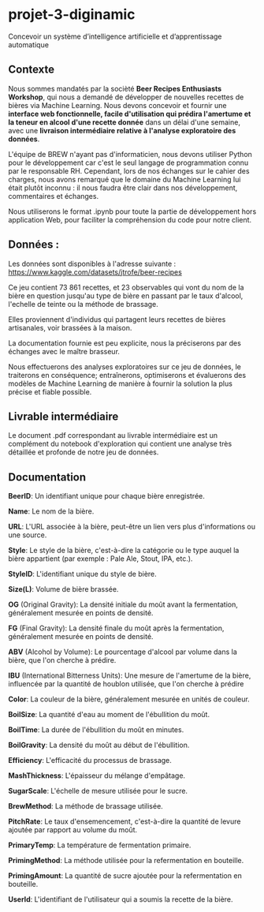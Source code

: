 # projet-3-diginamic

Concevoir un système d’intelligence artificielle et d’apprentissage automatique

## Contexte

Nous sommes mandatés par la socièté **Beer Recipes Enthusiasts Workshop**, qui nous a demandé de développer de nouvelles recettes de bières via Machine Learning. Nous devons concevoir et fournir une **interface web fonctionnelle, facile d'utilisation qui prédira l'amertume et la teneur en alcool d'une recette donnée** dans un délai d'une semaine, avec une **livraison intermédiaire relative à l'analyse exploratoire des données**.

L'équipe de BREW n'ayant pas d'informaticien, nous devons utiliser Python pour le développement car c'est le seul langage de programmation connu par le responsable RH. Cependant, lors de nos échanges sur le cahier des charges, nous avons remarqué que le domaine du Machine Learning lui était plutôt inconnu : il nous faudra être clair dans nos développement, commentaires et échanges.

Nous utiliserons le format .ipynb pour toute la partie de développement hors application Web, pour faciliter la compréhension du code pour notre client.

## Données :

Les données sont disponibles à l'adresse suivante : https://www.kaggle.com/datasets/jtrofe/beer-recipes

Ce jeu contient 73 861 recettes, et 23 observables qui vont du nom de la bière en question jusqu'au type de bière en passant par le taux d'alcool, l'echelle de teinte ou la méthode de brassage.

Elles proviennent d'individus qui partagent leurs recettes de bières artisanales, voir brassées à la maison.

La documentation fournie est peu explicite, nous la préciserons par des échanges avec le maître brasseur.

Nous effectuerons des analyses exploratoires sur ce jeu de données, le traiterons en conséquence; entraînerons, optimiserons et évaluerons des modèles de Machine Learning de manière à fournir la solution la plus précise et fiable possible.

## Livrable intermédiaire

Le document .pdf correspondant au livrable intermédiaire est un complément du notebook d'exploration qui contient une analyse très détaillée et profonde de notre jeu de données.


## Documentation

**BeerID**: Un identifiant unique pour chaque bière enregistrée.

**Name**: Le nom de la bière.

**URL**: L'URL associée à la bière, peut-être un lien vers plus d'informations ou une source.

**Style**: Le style de la bière, c'est-à-dire la catégorie ou le type auquel la bière appartient (par exemple : Pale Ale, Stout, IPA, etc.).

**StyleID**: L'identifiant unique du style de bière.

**Size(L)**: Volume de bière brassée.

**OG** (Original Gravity): La densité initiale du moût avant la fermentation, généralement mesurée en points de densité.

**FG** (Final Gravity): La densité finale du moût après la fermentation, généralement mesurée en points de densité.

**ABV** (Alcohol by Volume): Le pourcentage d'alcool par volume dans la bière, que l'on cherche à prédire.

**IBU** (International Bitterness Units): Une mesure de l'amertume de la bière, influencée par la quantité de houblon utilisée, que l'on cherche à prédire

**Color**: La couleur de la bière, généralement mesurée en unités de couleur.

**BoilSize**: La quantité d'eau au moment de l'ébullition du moût.

**BoilTime**: La durée de l'ébullition du moût en minutes.

**BoilGravity**: La densité du moût au début de l'ébullition.

**Efficiency**: L'efficacité du processus de brassage.

**MashThickness**: L'épaisseur du mélange d'empâtage.

**SugarScale**: L'échelle de mesure utilisée pour le sucre.

**BrewMethod**: La méthode de brassage utilisée.

**PitchRate**: Le taux d'ensemencement, c'est-à-dire la quantité de levure ajoutée par rapport au volume du moût.

**PrimaryTemp**: La température de fermentation primaire.

**PrimingMethod**: La méthode utilisée pour la refermentation en bouteille.

**PrimingAmount**: La quantité de sucre ajoutée pour la refermentation en bouteille.

**UserId**: L'identifiant de l'utilisateur qui a soumis la recette de la bière.

